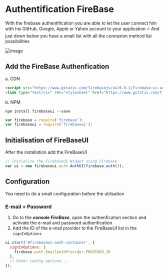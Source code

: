 # Authentification FireBase

With the firebase authentification you are able to let the user connect him with his GitHub, Google, Apple or Yahoo account to your application ⭐ And just down below you have a small list with all the connexion method list possibilities

![image](https://user-images.githubusercontent.com/73474137/158693280-82c6e806-f7a9-4c22-a7d4-9a27b8473f70.png)

## Add the FireBase Authenfication

a. CDN 

```html
<script src="https://www.gstatic.com/firebasejs/ui/6.0.1/firebase-ui-auth.js"></script>
<link type="text/css" rel="stylesheet" href="https://www.gstatic.com/firebasejs/ui/6.0.1/firebase-ui-auth.css" />
```

b. NPM

```shell
npm install firebaseui --save
```

```js
var firebase = require('firebase');
var firebaseui = require('firebaseui');
```

## Initialisation of FireBaseUI

After the installation add the FireBaseUI

```js
// Initialize the FirebaseUI Widget using Firebase.
var ui = new firebaseui.auth.AuthUI(firebase.auth());
```

## Configuration 

You need to do a small configuration before the utilisation

### E-mail + Password

1. Go to the ***console FireBase***, open the authenfication section and activate the e-mail and password authenfication
2. Add the ID of the e-mail provider to the FireBaseUI list in the ```signInOptions```

```js
ui.start('#firebaseui-auth-container', {
  signInOptions: [
    firebase.auth.EmailAuthProvider.PROVIDER_ID
  ],
  // Other config options...
});
```
